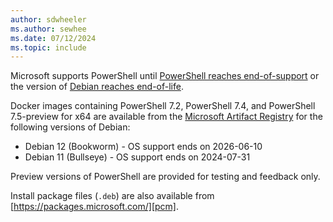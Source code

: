 ```yaml
---
author: sdwheeler
ms.author: sewhee
ms.date: 07/12/2024
ms.topic: include
---
```

<!-- markdownlint-disable first-line-h1 -->
Microsoft supports PowerShell until [PowerShell reaches end-of-support][lifecycle] or the version of
[Debian reaches end-of-life][eol-debian].

Docker images containing PowerShell 7.2, PowerShell 7.4, and PowerShell 7.5-preview for x64 are
available from the [Microsoft Artifact Registry][mcr] for the following versions of Debian:

- Debian 12 (Bookworm) - OS support ends on 2026-06-10
- Debian 11 (Bullseye) - OS support ends on 2024-07-31

Preview versions of PowerShell are provided for testing and feedback only.

Install package files (`.deb`) are also available from [https://packages.microsoft.com/][pcm].

[lifecycle]: /powershell/scripting/install/powershell-support-lifecycle
[eol-debian]: https://wiki.debian.org/DebianReleases
[mcr]: https://mcr.microsoft.com/product/powershell/tags
[pcm]: https://packages.microsoft.com/
